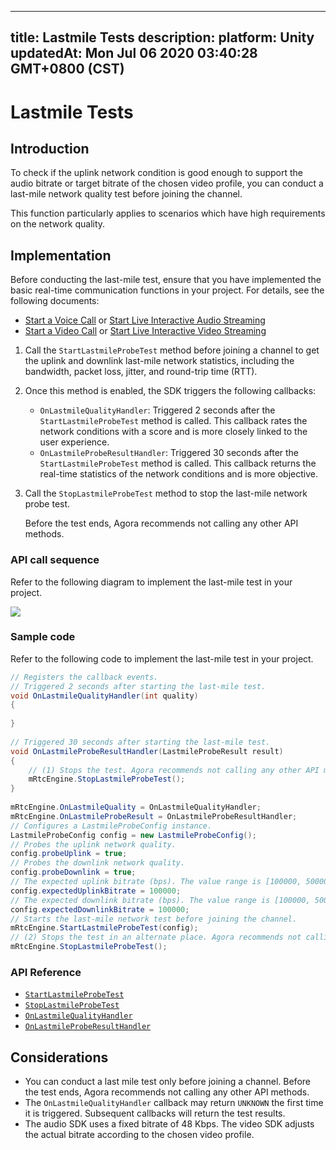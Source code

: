 
---
title: Lastmile Tests
description: 
platform: Unity
updatedAt: Mon Jul 06 2020 03:40:28 GMT+0800 (CST)
---
# Lastmile Tests
## Introduction

To check if the uplink network condition is good enough to support the audio bitrate or target bitrate of the chosen video profile, you can conduct a last-mile network quality test before joining the channel.

This function particularly applies to scenarios which have high requirements on the network quality.



## Implementation

Before conducting the last-mile test, ensure that you have implemented the basic real-time communication functions in your project. For details, see the following documents:

- [Start a Voice Call](../../en/Video/start_call_audio_unity.md) or [Start Live Interactive Audio Streaming](../../en/Video/start_live_audio_unity.md)
- [Start a Video Call](../../en/Video/start_call_unity.md) or [Start Live Interactive Video Streaming](../../en/Video/start_live_unity.md)


1. Call the `StartLastmileProbeTest` method before joining a channel to get the uplink and downlink last-mile network statistics, including the bandwidth, packet loss, jitter, and round-trip time (RTT).

2. Once this method is enabled, the SDK triggers the following callbacks:

   - `OnLastmileQualityHandler`: Triggered 2 seconds after the `StartLastmileProbeTest` method is called. This callback rates the network conditions with a score and is more closely linked to the user experience.
   - `OnLastmileProbeResultHandler`: Triggered 30 seconds after the `StartLastmileProbeTest` method is called. This callback returns the real-time statistics of the network conditions and is more objective.

3. Call the `StopLastmileProbeTest` method to stop the last-mile network probe test.

   <div class="alert note">Before the test ends, Agora recommends not calling any other API methods.</div>

   
### API call sequence

Refer to the following diagram to implement the last-mile test in your project.

![](https://web-cdn.agora.io/docs-files/1582858108947)

### Sample code

Refer to the following code to implement the last-mile test in your project.

```c#
// Registers the callback events.
// Triggered 2 seconds after starting the last-mile test.
void OnLastmileQualityHandler(int quality)
{
  
}
  
// Triggered 30 seconds after starting the last-mile test.
void OnLastmileProbeResultHandler(LastmileProbeResult result)
{ 
    // (1) Stops the test. Agora recommends not calling any other API method before the test ends.
    mRtcEngine.StopLastmileProbeTest();
}
  
mRtcEngine.OnLastmileQuality = OnLastmileQualityHandler;
mRtcEngine.OnLastmileProbeResult = OnLastmileProbeResultHandler;
// Configures a LastmileProbeConfig instance.
LastmileProbeConfig config = new LastmileProbeConfig();
// Probes the uplink network quality.
config.probeUplink = true;
// Probes the downlink network quality.
config.probeDownlink = true;
// The expected uplink bitrate (bps). The value range is [100000, 5000000].
config.expectedUplinkBitrate = 100000;
// The expected downlink bitrate (bps). The value range is [100000, 5000000].
config.expectedDownlinkBitrate = 100000;
// Starts the last-mile network test before joining the channel.
mRtcEngine.StartLastmileProbeTest(config);
// (2) Stops the test in an alternate place. Agora recommends not calling any other API method before the test ends.
mRtcEngine.StopLastmileProbeTest();
```



### API Reference

- [`StartLastmileProbeTest`](https://docs.agora.io/en/Video/API%20Reference/unity/classagora__gaming__rtc_1_1_i_rtc_engine.html#a1d70042741eed8fd27234d43f0bdd86e)
- [`StopLastmileProbeTest`](https://docs.agora.io/en/Video/API%20Reference/unity/classagora__gaming__rtc_1_1_i_rtc_engine.html#a7097b5aa40f1124c5cb5ae7cc68d636f)
- [`OnLastmileQualityHandler`](https://docs.agora.io/en/Video/API%20Reference/unity/namespaceagora__gaming__rtc.html#ad91eb7212a21d5596d4a96dfedaa7753)
- [`OnLastmileProbeResultHandler`](https://docs.agora.io/en/Video/API%20Reference/unity/namespaceagora__gaming__rtc.html#afa2ac45e7687a97653fedb80c5346019)

## Considerations

- You can conduct a last mile test only before joining a channel. Before the test ends, Agora recommends not calling any other API methods.
- The `OnLastmileQualityHandler` callback may return `UNKNOWN` the first time it is triggered. Subsequent callbacks will return the test results.
- The audio SDK uses a fixed bitrate of 48 Kbps. The video SDK adjusts the actual bitrate according to the chosen video profile.
